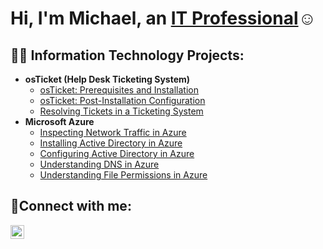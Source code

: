 <h1>Hi, I'm Michael, an <a href="https://linkedin.com/in/Josh">IT Professional</a>☺</h1>

<h2>👨‍💻 Information Technology Projects:</h2>

- <b>osTicket (Help Desk Ticketing System)</b>
  - [osTicket: Prerequisites and Installation](https://github.com/williamsmichaeltech/osticket-prereqs)
  - [osTicket: Post-Installation Configuration](https://github.com/williamsmichaeltech/post-install-config)
  - [Resolving Tickets in a Ticketing System](https://github.com/williamsmichaeltech/ticket-lifecycle)
- <b>Microsoft Azure</b>
  - [Inspecting Network Traffic in Azure](https://github.com/williamsmichaeltech/azure-network-protocols)
  - [Installing Active Directory in Azure](https://github.com/williamsmichaeltech/install-ad)
  - [Configuring Active Directory in Azure](https://github.com/williamsmichaeltech/configure-ad)
  - [Understanding DNS in Azure](https://github.com/williamsmichaeltech/intuition-dns)
  - [Understanding File Permissions in Azure](https://github.com/williamsmichaeltech/file-permissions)

<h2>🤳Connect with me:</h2>

[<img align="left" alt="Josh | LinkedIn" width="22px" src="https://cdn.jsdelivr.net/npm/simple-icons@v3/icons/linkedin.svg" />][linkedin]

[linkedin]: https://linkedin.com/in/Josh
